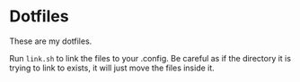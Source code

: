 # Dotfiles
These are my dotfiles.

Run `link.sh` to link the files to your .config. Be careful as if the directory it is trying to link to exists, it will just move the files inside it.
